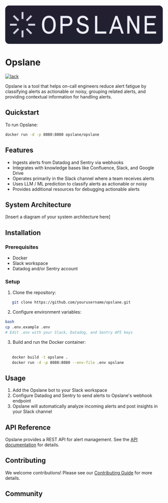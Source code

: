 
![opslane](backend/docs/opslane-logo-large.png)

# Opslane

[![lack](https://dcbadge.vercel.app/api/server/opslane?style=flat&compact=true)](https://discord.gg/opslane)

Opslane is a tool that helps on-call engineers reduce alert fatigue by classifying alerts as actionable or noisy, grouping related alerts, and providing contextual information for handling alerts.

## Quickstart

To run Opslane:

```bash
docker run -d -p 8080:8080 opslane/opslane
```

## Features

- Ingests alerts from Datadog and Sentry via webhooks
- Integrates with knowledge bases like Confluence, Slack, and Google Drive
- Operates primarily in the Slack channel where a team receives alerts
- Uses LLM / ML prediction to classify alerts as actionable or noisy
- Provides additional resources for debugging actionable alerts

## System Architecture

[Insert a diagram of your system architecture here]

## Installation

### Prerequisites

- Docker
- Slack workspace
- Datadog and/or Sentry account

### Setup

1. Clone the repository:
```bash
   git clone https://github.com/yourusername/opslane.git
```

2. Configure environment variables:

```bash
bash
cp .env.example .env
# Edit .env with your Slack, Datadog, and Sentry API keys
```


3. Build and run the Docker container:

```bash

   docker build -t opslane .
   docker run -d -p 8080:8080 --env-file .env opslane

```


## Usage

1. Add the Opslane bot to your Slack workspace
2. Configure Datadog and Sentry to send alerts to Opslane's webhook endpoint
3. Opslane will automatically analyze incoming alerts and post insights in your Slack channel

## API Reference

Opslane provides a REST API for alert management. See the [API documentation](./docs/api.md) for details.

## Contributing

We welcome contributions! Please see our [Contributing Guide](CONTRIBUTING.md) for more details.

## Community

